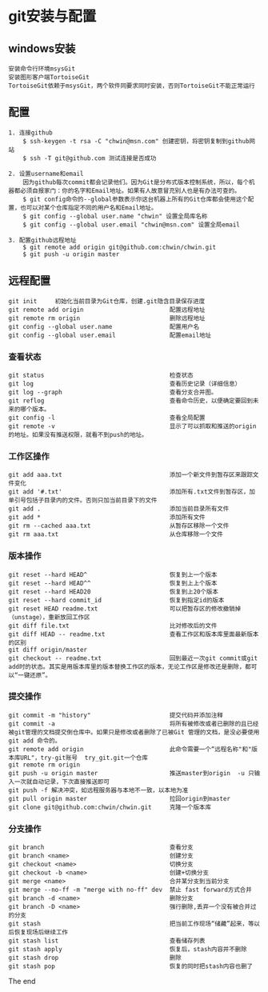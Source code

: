 # git安装与配置
## windows安装
    安装命令行环境msysGit
    安装图形客户端TortoiseGit
    TortoiseGit依赖于msysGit，两个软件同要求同时安装，否则TortoiseGit不能正常运行
## 配置
    1. 连接github
        $ ssh-keygen -t rsa -C "chwin@msn.com" 创建密钥，将密钥复制到github网站
        $ ssh -T git@github.com 测试连接是否成功

    2. 设置username和email
        因为github每次commit都会记录他们。因为Git是分布式版本控制系统，所以，每个机器都必须自报家门：你的名字和Email地址。如果有人故意冒充别人也是有办法可查的。
        $ git config命令的--global参数表示你这台机器上所有的Git仓库都会使用这个配置，也可以对某个仓库指定不同的用户名和Email地址。
        $ git config --global user.name "chwin" 设置全局库名称
        $ git config --global user.email "chwin@msn.com" 设置全局email

    3. 配置github远程地址
        $ git remote add origin git@github.com:chwin/chwin.git
        $ git push -u origin master
## 远程配置
    git init     初始化当前目录为Git仓库，创建.git隐含目录保存进度
    git remote add origin                        配置远程地址
    git remote rm origin                         删除远程地址
    git config --global user.name                配置用户名
    git config --global user.email               配置email地址
### 查看状态
    git status                                   检查状态
    git log                                      查看历史记录（详细信息）
    git log --graph                              查看分支合并图。
    git reflog                                   查看命令历史，以便确定要回到未来的哪个版本。
    git config -l                                查看全局配置
    git remote -v                                显示了可以抓取和推送的origin的地址。如果没有推送权限，就看不到push的地址。
### 工作区操作
    git add aaa.txt                              添加一个新文件到暂存区来跟踪文件变化
    git add '#.txt'                              添加所有.txt文件到暂存区，加单引号包括子目录内的文件。否则只加当前目录下的文件
    git add .                                    添加当前目录所有文件
    git add *                                    添加所有文件
    git rm --cached aaa.txt                      从暂存区移除一个文件
    git rm aaa.txt                               从仓库移除一个文件
### 版本操作
    git reset --hard HEAD^                       恢复到上一个版本
    git reset --hard HEAD^^                      恢复到上上个版本
    git reset --hard HEAD20                      恢复到上20个版本
    git reset --hard commit_id                   恢复到指定id的版本
    git reset HEAD readme.txt                    可以把暂存区的修改撤销掉（unstage），重新放回工作区
    git diff file.txt                            比对修改后的文件
    git diff HEAD -- readme.txt                  查看工作区和版本库里面最新版本的区别
    git diff origin/master
    git checkout -- readme.txt                   回到最近一次git commit或git add时的状态。其实是用版本库里的版本替换工作区的版本，无论工作区是修改还是删除，都可以“一键还原”。
### 提交操作
    git commit -m "history"                      提交代码并添加注释
    git commit -a                                将所有被修改或者已删除的且已经被git管理的文档提交倒仓库中。如果只是修改或者删除了已被Git 管理的文档，是没必要使用git add 命令的。
    git remote add origin                        此命令需要一个“远程名称"和"版本库URL"，try-git账号  try_git.git一个仓库
    git remote rm origin
    git push -u origin master                    推送master到origin  -u 只输入一次就自动记录，下次直接推送即可
    git push -f 解决冲突，如远程服务器与本地不一致，以本地为准
    git pull origin master                       拉回origin到master
    git clone git@github.com:chwin/chwin.git     克隆一个版本库
### 分支操作
    git branch                                   查看分支
    git branch <name>                            创建分支
    git checkout <name>                          切换分支
    git checkout -b <name>                       创建+切换分支
    git merge <name>                             合并某分支到当前分支
    git merge --no-ff -m "merge with no-ff" dev  禁止 fast forward方式合并
    git branch -d <name>                         删除分支
    git branch -D <name>                         强行删除,丢弃一个没有被合并过的分支
    git stash                                    把当前工作现场“储藏”起来，等以后恢复现场后继续工作
    git stash list                               查看储存列表
    git stash apply                              恢复后，stash内容并不删除
    git stash drop                               删除
    git stash pop                                恢复的同时把stash内容也删了
The end
